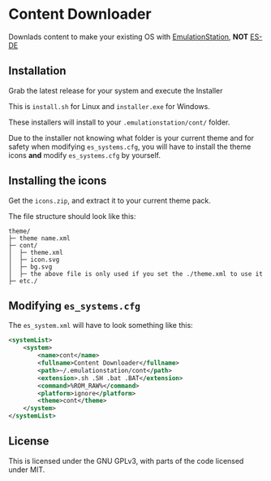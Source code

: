 # Content Downloader

Downlads content to make your existing OS with [EmulationStation](https://emulationstation.org), __NOT__ [ES-DE](https://es-de.org)

## Installation

Grab the latest release for your system and execute the Installer  

This is `install.sh` for Linux and `installer.exe` for Windows.

These installers will install to your `.emulationstation/cont/` folder.

Due to the installer not knowing what folder is your current theme and for safety when modifying `es_systems.cfg`, you will have to install the theme icons __and__  modify `es_systems.cfg` by yourself.

## Installing the icons

Get the `icons.zip`, and extract it to your current theme pack.

The file structure should look like this:
```
theme/
├─ theme name.xml
├─ cont/
│  ├─ theme.xml
│  ├─ icon.svg
│  ├─ bg.svg
│  ├─ the above file is only used if you set the ./theme.xml to use it
├─ etc./

```

## Modifying `es_systems.cfg`

The `es_system.xml` will have to look something like this:

```xml
<systemList>
    <system>
        <name>cont</name>
        <fullname>Content Downloader</fullname>
        <path>~/.emulationstation/cont</path>
        <extension>.sh .SH .bat .BAT</extension>
        <command>%ROM_RAW%</command>
        <platform>ignore</platform>
        <theme>cont</theme>
    </system>
</systemList>
```


## License

This is licensed under the GNU GPLv3, with parts of the code licensed under MIT.
